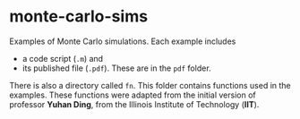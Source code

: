 # monte-carlo-sims

Examples of Monte Carlo simulations.
Each example includes
* a code script (`.m`) and
* its published file (`.pdf`). These are in the `pdf` folder.

There is also a directory called `fn`. This folder contains functions used in the examples.
These functions were adapted from the initial version of professor **Yuhan Ding**, from the Illinois Institute of Technology (**IIT**).

